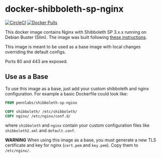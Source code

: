 # docker-shibboleth-sp-nginx

[![CircleCI](https://circleci.com/gh/pennlabs/docker-shibboleth-sp-nginx.svg?style=shield)](https://circleci.com/gh/pennlabs/docker-shibboleth-sp-nginx)
[![Docker Pulls](https://img.shields.io/docker/pulls/pennlabs/shibboleth-sp-nginx)](https://hub.docker.com/r/pennlabs/shibboleth-sp-nginx)

This docker image contains Nginx with Shibboleth SP 3.x.x running on Debian Buster (Slim). The image was built following [these instructions](https://github.com/nginx-shib/nginx-http-shibboleth).

This image is meant to be used as a base image with local changes overriding the default configs.

Ports 80 and 443 are exposed.

## Use as a Base

To use this image as a base, just add your custom shibboleth and nginx configuration. For example a basic Dockerfile could look like:

```Dockerfile
FROM pennlabs/shibboleth-sp-nginx

COPY shibboleth/ /etc/shibboleth/
COPY nginx/ /etc/nginx/conf.d/
```

where `shibboleth` and `nginx` contain your custom configuration files like `shibboleth2.xml` and `default.conf`.

**WARNING** When using this image as a base, you must generate a new TLS certificate and key for nginx (`cert.pem` and `key.pem`). Copy them to `/etc/nginx/`.
